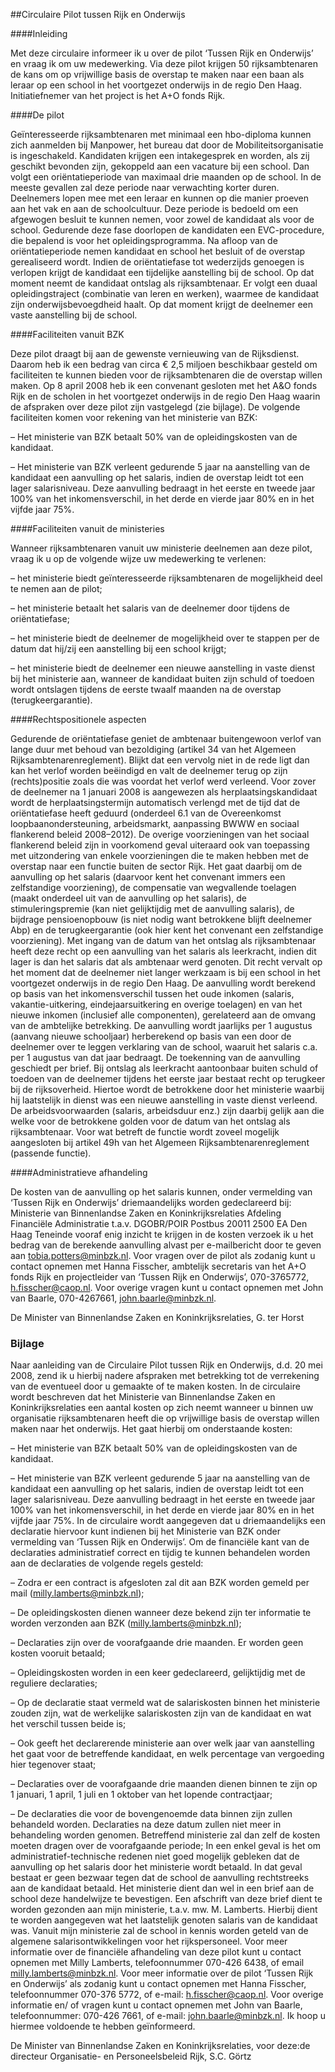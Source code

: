 <meta http-equiv='Content-Type' content='text/html; charset=utf-8' />

##Circulaire Pilot tussen Rijk en Onderwijs

####Inleiding

Met deze circulaire informeer ik u over de pilot ‘Tussen Rijk en Onderwijs’ en vraag ik om uw medewerking. Via deze pilot krijgen 50 rijksambtenaren de kans om op vrijwillige basis de overstap te maken naar een baan als leraar op een school in het voortgezet onderwijs in de regio Den Haag. Initiatiefnemer van het project is het A+O fonds Rijk.    

####De pilot

Geïnteresseerde rijksambtenaren met minimaal een hbo-diploma kunnen zich aanmelden bij Manpower, het bureau dat door de Mobiliteitsorganisatie is ingeschakeld. Kandidaten krijgen een intakegesprek en worden, als zij geschikt bevonden zijn, gekoppeld aan een vacature bij een school. Dan volgt een oriëntatieperiode van maximaal drie maanden op de school. In de meeste gevallen zal deze periode naar verwachting korter duren. Deelnemers lopen mee met een leraar en kunnen op die manier proeven aan het vak en aan de schoolcultuur. Deze periode is bedoeld om een afgewogen besluit te kunnen nemen, voor zowel de kandidaat als voor de school. Gedurende deze fase doorlopen de kandidaten een EVC-procedure, die bepalend is voor het opleidingsprogramma. Na afloop van de oriëntatieperiode nemen kandidaat en school het besluit of de overstap gerealiseerd wordt. Indien de oriëntatiefase tot wederzijds genoegen is verlopen krijgt de kandidaat een tijdelijke aanstelling bij de school. Op dat moment neemt de kandidaat ontslag als rijksambtenaar. Er volgt een duaal opleidingstraject (combinatie van leren en werken), waarmee de kandidaat zijn onderwijsbevoegdheid haalt. Op dat moment krijgt de deelnemer een vaste aanstelling bij de school.    

####Faciliteiten vanuit BZK

Deze pilot draagt bij aan de gewenste vernieuwing van de Rijksdienst. Daarom heb ik een bedrag van circa € 2,5 miljoen beschikbaar gesteld om faciliteiten te kunnen bieden voor de rijksambtenaren die de overstap willen maken. Op 8 april 2008 heb ik een convenant gesloten met het A&O fonds Rijk en de scholen in het voortgezet onderwijs in de regio Den Haag waarin de afspraken over deze pilot zijn vastgelegd (zie bijlage). De volgende faciliteiten komen voor rekening van het ministerie van BZK: 

– Het ministerie van BZK betaalt 50% van de opleidingskosten van de kandidaat.  

– Het ministerie van BZK verleent gedurende 5 jaar na aanstelling van de kandidaat een aanvulling op het salaris, indien de overstap leidt tot een lager salarisniveau. Deze aanvulling bedraagt in het eerste en tweede jaar 100% van het inkomensverschil, in het derde en vierde jaar 80% en in het vijfde jaar 75%.      

####Faciliteiten vanuit de ministeries

Wanneer rijksambtenaren vanuit uw ministerie deelnemen aan deze pilot, vraag ik u op de volgende wijze uw medewerking te verlenen: 

– het ministerie biedt geïnteresseerde rijksambtenaren de mogelijkheid deel te nemen aan de pilot;  

– het ministerie betaalt het salaris van de deelnemer door tijdens de oriëntatiefase;  

– het ministerie biedt de deelnemer de mogelijkheid over te stappen per de datum dat hij/zij een aanstelling bij een school krijgt;  

– het ministerie biedt de deelnemer een nieuwe aanstelling in vaste dienst bij het ministerie aan, wanneer de kandidaat buiten zijn schuld of toedoen wordt ontslagen tijdens de eerste twaalf maanden na de overstap (terugkeergarantie).      

####Rechtspositionele aspecten

Gedurende de oriëntatiefase geniet de ambtenaar buitengewoon verlof van lange duur met behoud van bezoldiging (artikel 34 van het Algemeen Rijksambtenarenreglement). Blijkt dat een vervolg niet in de rede ligt dan kan het verlof worden beëindigd en valt de deelnemer terug op zijn (rechts)positie zoals die was voordat het verlof werd verleend. Voor zover de deelnemer na 1 januari 2008 is aangewezen als herplaatsingskandidaat wordt de herplaatsingstermijn automatisch verlengd met de tijd dat de oriëntatiefase heeft geduurd (onderdeel 6.1 van de Overeenkomst loopbaanondersteuning, arbeidsmarkt, aanpassing BWWW en sociaal flankerend beleid 2008–2012). De overige voorzieningen van het sociaal flankerend beleid zijn in voorkomend geval uiteraard ook van toepassing met uitzondering van enkele voorzieningen die te maken hebben met de overstap naar een functie buiten de sector Rijk. Het gaat daarbij om de aanvulling op het salaris (daarvoor kent het convenant immers een zelfstandige voorziening), de compensatie van wegvallende toelagen (maakt onderdeel uit van de aanvulling op het salaris), de stimuleringspremie (kan niet gelijktijdig met de aanvulling salaris), de bijdrage pensioenopbouw (is niet nodig want betrokkene blijft deelnemer Abp) en de terugkeergarantie (ook hier kent het convenant een zelfstandige voorziening). Met ingang van de datum van het ontslag als rijksambtenaar heeft deze recht op een aanvulling van het salaris als leerkracht, indien dit lager is dan het salaris dat als ambtenaar werd genoten. Dit recht vervalt op het moment dat de deelnemer niet langer werkzaam is bij een school in het voortgezet onderwijs in de regio Den Haag. De aanvulling wordt berekend op basis van het inkomensverschil tussen het oude inkomen (salaris, vakantie-uitkering, eindejaarsuitkering en overige toelagen) en van het nieuwe inkomen (inclusief alle componenten), gerelateerd aan de omvang van de ambtelijke betrekking. De aanvulling wordt jaarlijks per 1 augustus (aanvang nieuwe schooljaar) herberekend op basis van een door de deelnemer over te leggen verklaring van de school, waaruit het salaris c.a. per 1 augustus van dat jaar bedraagt. De toekenning van de aanvulling geschiedt per brief. Bij ontslag als leerkracht aantoonbaar buiten schuld of toedoen van de deelnemer tijdens het eerste jaar bestaat recht op terugkeer bij de rijksoverheid. Hiertoe wordt de betrokkene door het ministerie waarbij hij laatstelijk in dienst was een nieuwe aanstelling in vaste dienst verleend. De arbeidsvoorwaarden (salaris, arbeidsduur enz.) zijn daarbij gelijk aan die welke voor de betrokkene golden voor de datum van het ontslag als rijksambtenaar. Voor wat betreft de functie wordt zoveel mogelijk aangesloten bij artikel 49h van het Algemeen Rijksambtenarenreglement (passende functie).    

####Administratieve afhandeling

De kosten van de aanvulling op het salaris kunnen, onder vermelding van ‘Tussen Rijk en Onderwijs’ driemaandelijks worden gedeclareerd bij: Ministerie van Binnenlandse Zaken en Koninkrijksrelaties Afdeling Financiële Administratie t.a.v. DGOBR/POIR Postbus 20011 2500 EA Den Haag Teneinde vooraf enig inzicht te krijgen in de kosten verzoek ik u het bedrag van de berekende aanvulling alvast per e-mailbericht door te geven aan tobia.potters@minbzk.nl. Voor vragen over de pilot als zodanig kunt u contact opnemen met Hanna Fisscher, ambtelijk secretaris van het A+O fonds Rijk en projectleider van ‘Tussen Rijk en Onderwijs’, 070-3765772, h.fisscher@caop.nl. Voor overige vragen kunt u contact opnemen met John van Baarle, 070-4267661, john.baarle@minbzk.nl.     

De 
Minister van Binnenlandse Zaken en Koninkrijksrelaties, 
G. ter Horst    

### Bijlage  

Naar aanleiding van de Circulaire Pilot tussen Rijk en Onderwijs, d.d. 20 mei 2008, zend ik u hierbij nadere afspraken met betrekking tot de verrekening van de eventueel door u gemaakte of te maken kosten. In de circulaire wordt beschreven dat het Ministerie van Binnenlandse Zaken en Koninkrijksrelaties een aantal kosten op zich neemt wanneer u binnen uw organisatie rijksambtenaren heeft die op vrijwillige basis de overstap willen maken naar het onderwijs. Het gaat hierbij om onderstaande kosten: 

– Het ministerie van BZK betaalt 50% van de opleidingskosten van de kandidaat.  

– Het ministerie van BZK verleent gedurende 5 jaar na aanstelling van de kandidaat een aanvulling op het salaris, indien de overstap leidt tot een lager salarisniveau. Deze aanvulling bedraagt in het eerste en tweede jaar 100% van het inkomensverschil, in het derde en vierde jaar 80% en in het vijfde jaar 75%.   In de circulaire wordt aangegeven dat u driemaandelijks een declaratie hiervoor kunt indienen bij het Ministerie van BZK onder vermelding van ‘Tussen Rijk en Onderwijs’. Om de financiële kant van de declaraties administratief correct en tijdig te kunnen behandelen worden aan de declaraties de volgende regels gesteld: 

– Zodra er een contract is afgesloten zal dit aan BZK worden gemeld per mail (milly.lamberts@minbzk.nl);  

– De opleidingskosten dienen wanneer deze bekend zijn ter informatie te worden verzonden aan BZK (milly.lamberts@minbzk.nl);  

– Declaraties zijn over de voorafgaande drie maanden. Er worden geen kosten vooruit betaald;  

– Opleidingskosten worden in een keer gedeclareerd, gelijktijdig met de reguliere declaraties;  

– Op de declaratie staat vermeld wat de salariskosten binnen het ministerie zouden zijn, wat de werkelijke salariskosten zijn van de kandidaat en wat het verschil tussen beide is;  

– Ook geeft het declarerende ministerie aan over welk jaar van aanstelling het gaat voor de betreffende kandidaat, en welk percentage van vergoeding hier tegenover staat;  

– Declaraties over de voorafgaande drie maanden dienen binnen te zijn op 1 januari, 1 april, 1 juli en 1 oktober van het lopende contractjaar;  

– De declaraties die voor de bovengenoemde data binnen zijn zullen behandeld worden. Declaraties na deze datum zullen niet meer in behandeling worden genomen. Betreffend ministerie zal dan zelf de kosten moeten dragen over de voorafgaande periode;   In een enkel geval is het om administratief-technische redenen niet goed mogelijk gebleken dat de aanvulling op het salaris door het ministerie wordt betaald. In dat geval bestaat er geen bezwaar tegen dat de school de aanvulling rechtstreeks aan de kandidaat betaald. Het ministerie dient dan wel in een brief aan de school deze handelwijze te bevestigen. Een afschrift van deze brief dient te worden gezonden aan mijn ministerie, t.a.v. mw. M. Lamberts. Hierbij dient te worden aangegeven wat het laatstelijk genoten salaris van de kandidaat was. Vanuit mijn ministerie zal de school in kennis worden geteld van de algemene salarisontwikkelingen voor het rijkspersoneel. Voor meer informatie over de financiële afhandeling van deze pilot kunt u contact opnemen met Milly Lamberts, telefoonnummer 070-426 6438, of email milly.lamberts@minbzk.nl. Voor meer informatie over de pilot ‘Tussen Rijk en Onderwijs’ als zodanig kunt u contact opnemen met Hanna Fisscher, telefoonnummer 070-376 5772, of e-mail: h.fisscher@caop.nl. Voor overige informatie en/ of vragen kunt u contact opnemen met John van Baarle, telefoonnummer: 070-426 7661, of e-mail: john.baarle@minbzk.nl. Ik hoop u hiermee voldoende te hebben geïnformeerd.  

De 
Minister van Binnenlandse Zaken en Koninkrijksrelaties, voor deze:de 
directeur Organisatie- en Personeelsbeleid Rijk, 
S.C. Görtz    

